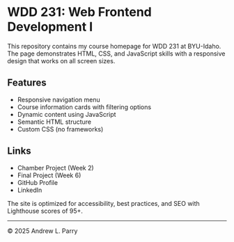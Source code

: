 # WDD 231: Web Frontend Development I

This repository contains my course homepage for WDD 231 at BYU-Idaho. The page demonstrates HTML, CSS, and JavaScript skills with a responsive design that works on all screen sizes.

## Features
- Responsive navigation menu
- Course information cards with filtering options
- Dynamic content using JavaScript
- Semantic HTML structure
- Custom CSS (no frameworks)

## Links
- Chamber Project (Week 2)
- Final Project (Week 6)
- GitHub Profile
- LinkedIn

The site is optimized for accessibility, best practices, and SEO with Lighthouse scores of 95+.

---
© 2025 Andrew L. Parry